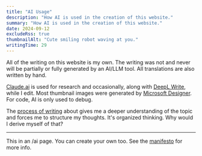 ```yaml
---
title: "AI Usage"
description: "How AI is used in the creation of this website."
summary: "How AI is used in the creation of this website."
date: 2024-09-12
excludeRss: true
thumbnailAlt: "Cute smiling robot waving at you."
writingTime: 29
---
```


All of the writing on this website is my own.
The writing was not and never will be partially or fully generated by an
AI/LLM tool.
All translations are also written by hand.

[Claude.ai] is used for research and occasionally, along with [DeepL Write],
while I edit.
Most thumbnail images were generated by [Microsoft Designer].
For code, AI is only used to debug.

The [process of writing](project/writing-365) about gives me a
deeper understanding of the topic and forces me to structure my thoughts.
It's organized thinking.
Why would I derive myself of that?

---

This in an /ai page.
You can create your own too.
See the [manifesto](https://www.bydamo.la/p/ai-manifesto) for more info.

[Claude.ai]: https://claude.ai
[DeepL Write]: https://www.deepl.com/write
[Microsoft Designer]: https://designer.microsoft.com
